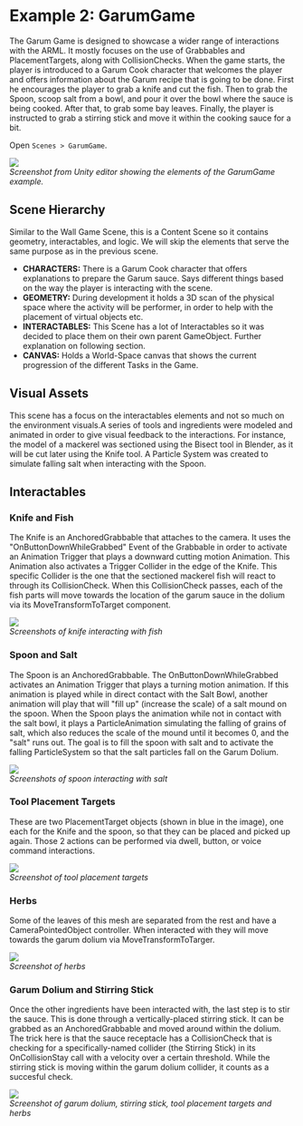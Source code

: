# Example 2: GarumGame

The Garum Game is designed to showcase a wider range of interactions with the ARML. It mostly focuses on the use of Grabbables and PlacementTargets, along with CollisionChecks. When the game starts, the player is introduced to a Garum Cook character that welcomes the player and offers information about the Garum recipe that is going to be done. First he encourages the player to grab a knife and cut the fish. Then to grab the Spoon, scoop salt from a bowl, and pour it over the bowl where the sauce is being cooked. After that, to grab some bay leaves. Finally, the player is instructed to grab a stirring stick and move it within the cooking sauce for a bit. 

Open `Scenes > GarumGame`.

![](images/Pasted%20image%2020240123163632.png)  
*Screenshot from Unity editor showing the elements of the GarumGame example.*

## Scene Hierarchy
Similar to the Wall Game Scene, this is a Content Scene so it contains geometry, interactables, and logic. We will skip the elements that serve the same purpose as in the previous scene.
- **CHARACTERS:** There is a Garum Cook character that offers explanations to prepare the Garum sauce. Says different things based on the way the player is interacting with the scene.
- **GEOMETRY:** During development it holds a 3D scan of the physical space where the activity will be performer, in order to help with the placement of virtual objects etc.
- **INTERACTABLES:** This Scene has a lot of Interactables so it was decided to place them on their own parent GameObject. Further explanation on following section.
- **CANVAS:** Holds a World-Space canvas that shows the current progression of the different Tasks in the Game.

## Visual Assets
This scene has a focus on the interactables elements and not so much on the environment visuals.A series of tools and ingredients were modeled and animated in order to give visual feedback to the interactions. For instance, the model of a mackerel was sectioned using the Bisect tool in Blender, as it will be cut later using the Knife tool. A Particle System was created to simulate falling salt when interacting with the Spoon.

## Interactables
### Knife and Fish
The Knife is an AnchoredGrabbable that attaches to the camera. It uses the "OnButtonDownWhileGrabbed" Event of the Grabbable in order to activate an Animation Trigger that plays a downward cutting motion Animation. This Animation also activates a Trigger Collider in the edge of the Knife. This specific Collider is the one that the sectioned mackerel fish will react to through its CollisionCheck. When this CollisionCheck passes, each of the fish parts will move towards the location of the garum sauce in the dolium via its MoveTransformToTarget component.

![](images/Pasted%20image%2020240124155606.png)  
*Screenshots of knife interacting with fish*

### Spoon and Salt
The Spoon is an AnchoredGrabbable. The OnButtonDownWhileGrabbed activates an Animation Trigger that plays a turning motion animation. If this animation is played while in direct contact with the Salt Bowl, another animation will play that will "fill up" (increase the scale) of a salt mound on the spoon. When the Spoon plays the animation while not in contact with the salt bowl, it plays a ParticleAnimation simulating the falling of grains of salt, which also reduces the scale of the mound until it becomes 0, and the "salt" runs out. The goal is to fill the spoon with salt and to activate the falling ParticleSystem so that the salt particles fall on the Garum Dolium. 

![](images/Pasted%20image%2020240124155712.png)  
*Screenshots of spoon interacting with salt*

### Tool Placement Targets

These are two PlacementTarget objects (shown in blue in the image), one each for the Knife and the spoon, so that they can be placed and picked up again. Those 2 actions can be performed via dwell, button, or voice command interactions.

![](images/Pasted%20image%2020240124155757.png)  
*Screenshot of tool placement targets*

### Herbs
Some of the leaves of this mesh are separated from the rest and have a CameraPointedObject controller. When interacted with they will move towards the garum dolium via MoveTransformToTarger.

![](images/Pasted%20image%2020240124160558.png)  
*Screenshot of herbs*

### Garum Dolium and Stirring Stick
Once the other ingredients have been interacted with, the last step is to stir the sauce. This is done through a vertically-placed stirring stick. It can be grabbed as an AnchoredGrabbable and moved around within the dolium. The trick here is that the sauce receptacle has a CollisionCheck that is checking for a specifically-named collider (the Stirring Stick) in its OnCollisionStay call with a velocity over a certain threshold. While the stirring stick is moving within the garum dolium collider, it counts as a succesful check.

![](images/Pasted%20image%2020240124160940.png)  
*Screenshot of garum dolium, stirring stick, tool placement targets and herbs*